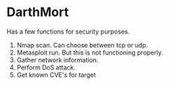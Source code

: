 # DarthMort
Has a few functions for security purposes. 


1. Nmap scan. Can choose between tcp or udp.
2. Metasploit run. But this is not functioning properly.
3. Gather network information.
4. Perform DoS attack.
5. Get known CVE's for target
